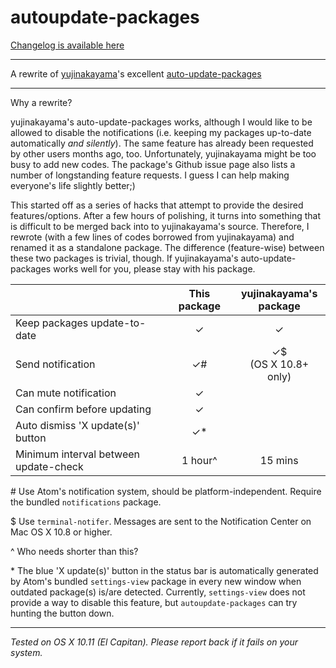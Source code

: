 autoupdate-packages
===

[Changelog is available here](https://github.com/wufuC/atom-autoupdate-packages/blob/master/CHANGELOG.md)

---

A rewrite of [yujinakayama](https://github.com/yujinakayama/)'s excellent [auto-update-packages](https://github.com/yujinakayama/atom-auto-update-packages)

---

Why a rewrite?

yujinakayama's auto-update-packages works, although I would like to be allowed to disable the notifications (i.e. keeping my packages up-to-date automatically *and silently*). The same feature has already been requested by other users months ago, too. Unfortunately, yujinakayama might be too busy to add new codes. The package's Github issue page also lists a number of longstanding feature requests. I guess I can help making everyone's life slightly better;)

This started off as a series of hacks that attempt to provide the desired features/options. After a few hours of polishing, it turns into something that is difficult to be merged back into to yujinakayama's source. Therefore, I rewrote (with a few lines of codes borrowed from yujinakayama) and renamed it as a standalone package. The difference (feature-wise) between these two packages is trivial, though. If yujinakayama's auto-update-packages works well for you, please stay with his package.


|                                       | This package | yujinakayama's<br>package |
|---------------------------------------|:------------:|:-------------------------:|
| Keep packages update-to-date          | ✓            | ✓                         |
| Send notification                     | ✓#           | ✓$<br> (OS X 10.8+ only)  |
| Can mute notification                 | ✓            |                           |
| Can confirm before updating           | ✓            |                           |
| Auto dismiss 'X update(s)' button     | ✓*           |                           |
| Minimum interval between update-check | 1 hour^      | 15 mins                   |

\# Use Atom's notification system, should be platform-independent. Require the bundled `notifications` package.

$ Use `terminal-notifer`. Messages are sent to the Notification Center on Mac OS X 10.8 or higher.

^ Who needs shorter than this?

\* The blue 'X update(s)' button in the status bar is automatically generated by Atom's bundled `settings-view` package in every new window when outdated package(s) is/are detected. Currently, `settings-view` does not provide a way to disable this feature, but `autoupdate-packages` can try hunting the button down.

---

*Tested on OS X 10.11 (El Capitan). Please report back if it fails on your system.*
